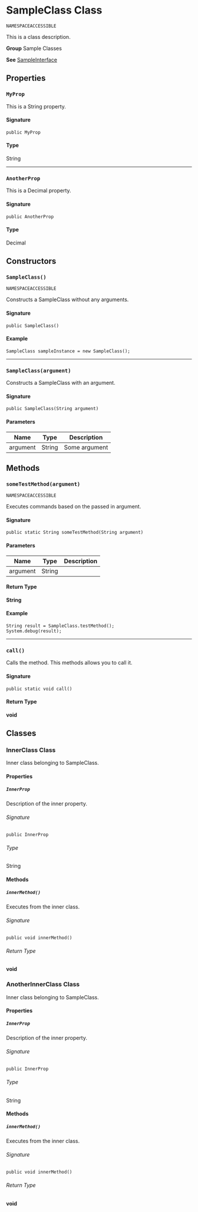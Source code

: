 # SampleClass Class

`NAMESPACEACCESSIBLE`

This is a class description.

**Group** Sample Classes

**See** [SampleInterface](../sample-interfaces/SampleInterface.md)

## Properties
### `MyProp`

This is a String property.

#### Signature
```apex
public MyProp
```

#### Type
String

---

### `AnotherProp`

This is a Decimal property.

#### Signature
```apex
public AnotherProp
```

#### Type
Decimal

## Constructors
### `SampleClass()`

`NAMESPACEACCESSIBLE`

Constructs a SampleClass without any arguments.

#### Signature
```apex
public SampleClass()
```

#### Example
```apex
SampleClass sampleInstance = new SampleClass();
```

---

### `SampleClass(argument)`

Constructs a SampleClass with an argument.

#### Signature
```apex
public SampleClass(String argument)
```

#### Parameters
| Name | Type | Description |
|------|------|-------------|
| argument | String | Some argument |

## Methods
### `someTestMethod(argument)`

`NAMESPACEACCESSIBLE`

Executes commands based on the passed in argument.

#### Signature
```apex
public static String someTestMethod(String argument)
```

#### Parameters
| Name | Type | Description |
|------|------|-------------|
| argument | String |  |

#### Return Type
**String**

#### Example
```apex
String result = SampleClass.testMethod();
System.debug(result);
```

---

### `call()`

Calls the method. 
This methods allows you to call it.

#### Signature
```apex
public static void call()
```

#### Return Type
**void**

## Classes
### InnerClass Class

Inner class belonging to SampleClass.

#### Properties
##### `InnerProp`

Description of the inner property.

###### Signature
```apex
public InnerProp
```

###### Type
String

#### Methods
##### `innerMethod()`

Executes from the inner class.

###### Signature
```apex
public void innerMethod()
```

###### Return Type
**void**

### AnotherInnerClass Class

Inner class belonging to SampleClass.

#### Properties
##### `InnerProp`

Description of the inner property.

###### Signature
```apex
public InnerProp
```

###### Type
String

#### Methods
##### `innerMethod()`

Executes from the inner class.

###### Signature
```apex
public void innerMethod()
```

###### Return Type
**void**